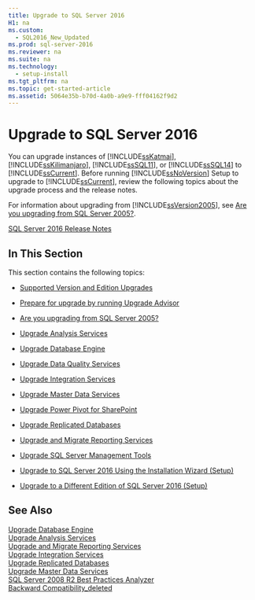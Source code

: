 ```yaml
---
title: Upgrade to SQL Server 2016
H1: na
ms.custom: 
  - SQL2016_New_Updated
ms.prod: sql-server-2016
ms.reviewer: na
ms.suite: na
ms.technology: 
  - setup-install
ms.tgt_pltfrm: na
ms.topic: get-started-article
ms.assetid: 5064e35b-b70d-4a0b-a9e9-fff04162f9d2
---
```

# Upgrade to SQL Server 2016
  You can upgrade instances of [!INCLUDE[ssKatmai](../../Topics/TopicNameContainA/includes/ssKatmai_md.md)], [!INCLUDE[ssKilimanjaro](../../Topics/TopicNameContainA/includes/ssKilimanjaro_md.md)], [!INCLUDE[ssSQL11](../../Topics/TopicNameContainA/includes/ssSQL11_md.md)], or [!INCLUDE[ssSQL14](../../Topics/TopicNameContainA/includes/ssSQL14_md.md)] to [!INCLUDE[ssCurrent](../../Topics/TopicNameContainA/includes/ssCurrent_md.md)]. Before running [!INCLUDE[ssNoVersion](../../Topics/TopicNameContainA/includes/ssNoVersion_md.md)] Setup to upgrade to [!INCLUDE[ssCurrent](../../Topics/TopicNameContainA/includes/ssCurrent_md.md)], review the following topics about the upgrade process and the release notes.  
  
 For information about upgrading from [!INCLUDE[ssVersion2005](../../Topics/TopicNameContainA/includes/ssVersion2005_md.md)], see [Are you upgrading from SQL Server 2005?](../../Topics/TopicNameNotContainA/Are-you-upgrading-from-SQL-Server-2005-.md).  
  
 [SQL Server 2016 Release Notes](../../Topics/TopicNameNotContainA/SQL-Server-2016-Release-Notes.md)  
  
## In This Section  
 This section contains the following topics:  
  
-   [Supported Version and Edition Upgrades](../../Topics/TopicNameNotContainA/Supported-Version-and-Edition-Upgrades.md)  
  
-   [Prepare for upgrade by running Upgrade Advisor](../../Topics/TopicNameNotContainA/Prepare-for-upgrade-by-running-Upgrade-Advisor.md)  
  
-   [Are you upgrading from SQL Server 2005?](../../Topics/TopicNameNotContainA/Are-you-upgrading-from-SQL-Server-2005-.md)  
  
-   [Upgrade Analysis Services](../../Topics/TopicNameNotContainA/Upgrade-Analysis-Services.md)  
  
-   [Upgrade Database Engine](../../Topics/TopicNameNotContainA/Upgrade-Database-Engine.md)  
  
-   [Upgrade Data Quality Services](../../Topics/TopicNameNotContainA/Upgrade-Data-Quality-Services.md)  
  
-   [Upgrade Integration Services](../../Topics/TopicNameNotContainA/Upgrade-Integration-Services.md)  
  
-   [Upgrade Master Data Services](../../Topics/TopicNameNotContainA/Upgrade-Master-Data-Services.md)  
  
-   [Upgrade Power Pivot for SharePoint](../../Topics/TopicNameNotContainA/Upgrade-Power-Pivot-for-SharePoint.md)  
  
-   [Upgrade Replicated Databases](../../Topics/TopicNameNotContainA/Upgrade-Replicated-Databases.md)  
  
-   [Upgrade and Migrate Reporting Services](../../Topics/TopicNameNotContainA/Upgrade-and-Migrate-Reporting-Services.md)  
  
-   [Upgrade SQL Server Management Tools](../../Topics/TopicNameNotContainA/Upgrade-SQL-Server-Management-Tools.md)  
  
-   [Upgrade to SQL Server 2016 Using the Installation Wizard &#40;Setup&#41;](../../Topics/TopicNameNotContainA/Upgrade-to-SQL-Server-2016-Using-the-Installation-Wizard--Setup-.md)  
  
-   [Upgrade to a Different Edition of SQL Server 2016 &#40;Setup&#41;](../../Topics/TopicNameContainA/Upgrade-to-a-Different-Edition-of-SQL-Server-2016--Setup-.md)  
  
## See Also  
 [Upgrade Database Engine](../../Topics/TopicNameNotContainA/Upgrade-Database-Engine.md)   
 [Upgrade Analysis Services](../../Topics/TopicNameNotContainA/Upgrade-Analysis-Services.md)   
 [Upgrade and Migrate Reporting Services](../../Topics/TopicNameNotContainA/Upgrade-and-Migrate-Reporting-Services.md)   
 [Upgrade Integration Services](../../Topics/TopicNameNotContainA/Upgrade-Integration-Services.md)   
 [Upgrade Replicated Databases](../../Topics/TopicNameNotContainA/Upgrade-Replicated-Databases.md)   
 [Upgrade Master Data Services](../../Topics/TopicNameNotContainA/Upgrade-Master-Data-Services.md)   
 [SQL Server 2008 R2 Best Practices Analyzer](http://go.microsoft.com/fwlink/?LinkId=197135)   
 [Backward Compatibility_deleted](../Topic/Backward%20Compatibility_deleted.md)  
  
  